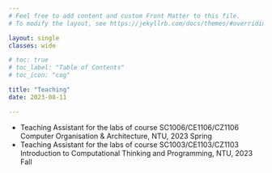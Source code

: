 ```yaml
---
# Feel free to add content and custom Front Matter to this file.
# To modify the layout, see https://jekyllrb.com/docs/themes/#overriding-theme-defaults

layout: single
classes: wide

# toc: true
# toc_label: "Table of Contents"
# toc_icon: "cog"

title: "Teaching"
date: 2023-08-11 

---
```


- Teaching Assistant for the labs of course SC1006/CE1106/CZ1106 Computer Organisation & Architecture, NTU, 2023 Spring
- Teaching Assistant for the labs of course SC1003/CE1103/CZ1103 Introduction to Computational Thinking and Programming, NTU, 2023 Fall
